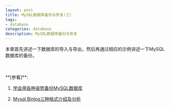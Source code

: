 ```yaml
---
layout: post
title: MySQL数据库备份与恢复(三）
tags:
- database
categories: database
description: MySQL数据库备份与恢复
---
```


本章首先讲述一下数据库的导入与导出，然后再通过相应的示例讲述一下MySQL数据库的备份。


<!-- more -->



<br />
<br />
**[参看]**:

1. [学会用各种姿势备份MySQL数据库](http://www.cnblogs.com/liangshaoye/p/5464794.html)

2. [Mysql Binlog三种格式介绍及分析](https://www.cnblogs.com/itcomputer/articles/5005602.html)




<br />
<br />
<br />

